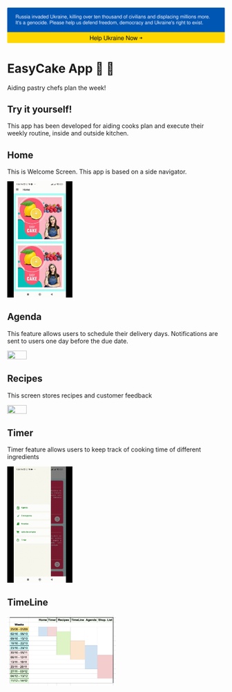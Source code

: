 [![Stand With Ukraine](https://raw.githubusercontent.com/vshymanskyy/StandWithUkraine/main/banner2-direct.svg)](https://stand-with-ukraine.pp.ua)


# EasyCake App :cake: :iphone:

Aiding pastry chefs plan the week!



## Try it yourself!

This app has been developed for aiding cooks plan and execute their weekly routine, inside and outside kitchen.

## Home

This is Welcome Screen. This app is based on a side navigator.


<img src="https://github.com/RafaeldeLimaThomaz/pdm-2022/blob/main/assets/Home.gif" width="30%" height="30%"/>



## Agenda

This feature allows users to schedule their delivery days. Notifications are sent to users one day before the due date.


<img src="https://github.com/RafaeldeLimaThomaz/pdm-2022/blob/main/assets/Agenda.gif" width="30%" height="30%"/>


## Recipes

This screen stores recipes and customer feedback


<img src="https://github.com/RafaeldeLimaThomaz/pdm-2022/blob/main/assets/Recipes.gif" width="30%" height="30%"/>

## Timer

Timer feature allows users to keep track of cooking time of different ingredients

<img src="https://github.com/RafaeldeLimaThomaz/pdm-2022/blob/main/assets/Timer.gif" width="30%" height="30%"/>


## TimeLine

<img src="https://github.com/RafaeldeLimaThomaz/pdm-2022/blob/main/assets/TimeLine.png" width="50%" height="50%"/>
